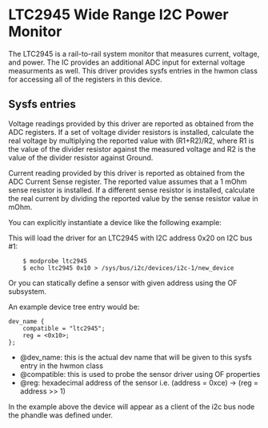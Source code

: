 # LTC2945 Wide Range I2C Power Monitor

The LTC2945 is a rail-to-rail system monitor that measures current, voltage, and power. The IC
provides an additional ADC input for external voltage measurments as well. This driver provides
sysfs entries in the hwmon class for accessing all of the registers in this device. 

Sysfs entries
-------------

Voltage readings provided by this driver are reported as obtained from the ADC
registers. If a set of voltage divider resistors is installed, calculate the
real voltage by multiplying the reported value with (R1+R2)/R2, where R1 is the
value of the divider resistor against the measured voltage and R2 is the value
of the divider resistor against Ground.

Current reading provided by this driver is reported as obtained from the ADC
Current Sense register. The reported value assumes that a 1 mOhm sense resistor
is installed. If a different sense resistor is installed, calculate the real
current by dividing the reported value by the sense resistor value in mOhm.

You can explicitly instantiate a device like the following example:

This will load the driver for an LTC2945 with I2C address 0x20 on I2C bus #1:
```
    $ modprobe ltc2945
    $ echo ltc2945 0x10 > /sys/bus/i2c/devices/i2c-1/new_device
``` 
    
Or you can statically define a sensor with given address using the OF subsystem.

An example device tree entry would be:

    dev_name {
        compatible = "ltc2945";
        reg = <0x10>;
    }; 

* @dev_name: this is the actual dev name that will be given to this sysfs entry in the hwmon class
* @compatible: this is used to probe the sensor driver using OF properties
* @reg: hexadecimal address of the sensor i.e. (address = 0xce) -> (reg = address >> 1)


In the example above the device will appear as a client of the i2c bus node
the phandle was defined under. 
